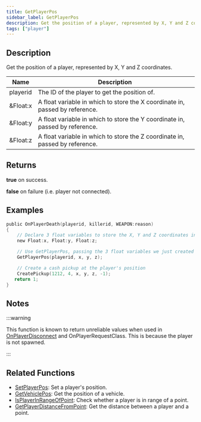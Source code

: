 ```yaml
---
title: GetPlayerPos
sidebar_label: GetPlayerPos
description: Get the position of a player, represented by X, Y and Z coordinates.
tags: ["player"]
---
```


## Description

Get the position of a player, represented by X, Y and Z coordinates.

| Name     | Description                                                                  |
| -------- | ---------------------------------------------------------------------------- |
| playerid | The ID of the player to get the position of.                                 |
| &Float:x | A float variable in which to store the X coordinate in, passed by reference. |
| &Float:y | A float variable in which to store the Y coordinate in, passed by reference. |
| &Float:z | A float variable in which to store the Z coordinate in, passed by reference. |

## Returns

**true** on success.

**false** on failure (i.e. player not connected).

## Examples

```c
public OnPlayerDeath(playerid, killerid, WEAPON:reason)
{
    // Declare 3 float variables to store the X, Y and Z coordinates in
    new Float:x, Float:y, Float:z;

    // Use GetPlayerPos, passing the 3 float variables we just created
    GetPlayerPos(playerid, x, y, z);

    // Create a cash pickup at the player's position
    CreatePickup(1212, 4, x, y, z, -1);
   return 1;
}
```

## Notes

:::warning

This function is known to return unreliable values when used in [OnPlayerDisconnect](../callbacks/OnPlayerDisconnect) and OnPlayerRequestClass. This is because the player is not spawned.

:::

## Related Functions

- [SetPlayerPos](SetPlayerPos): Set a player's position.
- [GetVehiclePos](GetVehiclePos): Get the position of a vehicle.
- [IsPlayerInRangeOfPoint](IsPlayerInRangeOfPoint): Check whether a player is in range of a point.
- [GetPlayerDistanceFromPoint](GetPlayerDistanceFromPoint): Get the distance between a player and a point.
